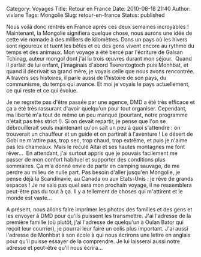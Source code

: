Category: Voyages
Title: Retour en France
Date: 2010-08-18 21:40
Author: viviane
Tags: Mongolie
Slug: retour-en-france
Status: published

Nous voilà donc rentrés en France après ces deux semaines incroyables  ! Maintenant, la Mongolie signifiera quelque chose, nous aurons une  idée de cette vie nomade à des milliers de kilomètres. Dans un pays où  les hivers sont rigoureux et tuent les bêtes et où des gens vivent  encore au rythme du temps et des animaux. Mon voyage a été bercé par  l'écriture de Galsan Tchinag, auteur mongol dont j'ai lu trois œuvres  durant mon séjour.  Quand il parlait de lui enfant, j'imaginais d'abord  Tserentogtoch puis Monhbat, et quand il décrivait sa grand mère, je  voyais celle que nous avons rencontrée. A travers ses histoires, il  parle aussi de l'histoire de son pays, du communisme, du temps qui  avance. Et moi je voyais le pays actuellement, ce qui reste et ce qui  évolue.

Je ne regrette pas d'être passée par une agence, DMD a  été très efficace et ça a été très rassurant d'avoir quelqu'un pour tout  organiser. Cependant, ma liberté m'a tout de même un peu manqué  (pourtant, notre programme n'était pas très strict !). Si on devait  repartir, je pense que l'on se débrouillerait seuls maintenant qu'on  sait un peu à quoi s'attendre : on trouverait un chauffeur et un guide  et on partirait à l'aventure ! Le désert de Gobi ne m'attire pas, trop  sec, trop chaud, trop extrême, et puis je n'aime pas les chameaux. Mais  le reculé Altaï et ses hautes montagnes me font rêver...  En attendant,  j'ai surtout appris que je pouvais facilement me passer de mon confort  habituel et supporter des conditions plus sommaires. Ça m'a donné envie  de partir en camping sauvage, de me perdre au milieu de nulle part. Pas  besoin d'aller jusqu'en Mongolie, je pense déjà la Scandinavie, au  Canada ou aux Etats-Unis : je rêve de grands espaces ! Je ne sais pas  quel sera mon prochain voyage, il ne ressemblera peut-être pas du tout à  ça. Il y a tellement de choses qui m'attirent et le monde est vaste...

A  présent, nous allons faire imprimer les photos des familles et des gens  et les envoyer à DMD pour qu'ils puissent les transmettre. J'ai  l'adresse de la première famille (où plutôt, j'ai l'adresse de quelqu'un  à Oulan Bator qui reçoit leur courrier), je pourrai leur faire un colis  plus important. J'ai aussi l'adresse de Monhbat à son école à qui nous  écrirons une lettre en anglais pour qu'il puisse essayer de la  comprendre. Je lui laisserai aussi notre adresse et peut-être qu'il nous écrira...